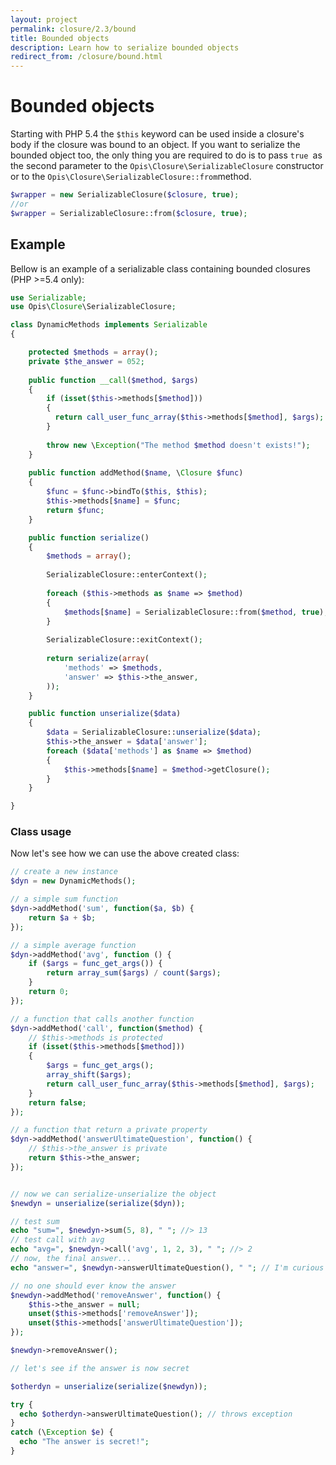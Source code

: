 ```yaml
---
layout: project
permalink: closure/2.3/bound
title: Bounded objects
description: Learn how to serialize bounded objects
redirect_from: /closure/bound.html
---
```

# Bounded objects

Starting with PHP 5.4 the `$this` keyword can be used inside a closure's body 
if the closure was bound to an object. If you want to serialize the bounded object too, 
the only thing you are required to do is to pass `true `as the second parameter to the 
`Opis\Closure\SerializableClosure` constructor or to the 
`Opis\Closure\SerializableClosure::from`method. 

```php
$wrapper = new SerializableClosure($closure, true);
//or
$wrapper = SerializableClosure::from($closure, true);
```

## Example

Bellow is an example of a serializable class containing bounded closures (PHP >=5.4 only): 

```php
use Serializable;
use Opis\Closure\SerializableClosure;

class DynamicMethods implements Serializable
{

    protected $methods = array();
    private $the_answer = 052;
    
    public function __call($method, $args)
    {
        if (isset($this->methods[$method]))
        {
          return call_user_func_array($this->methods[$method], $args);
        }
        
        throw new \Exception("The method $method doesn't exists!");
    }
    
    public function addMethod($name, \Closure $func)
    {
        $func = $func->bindTo($this, $this);
        $this->methods[$name] = $func;
        return $func;
    }

    public function serialize()
    {
        $methods = array();
        
        SerializableClosure::enterContext();
        
        foreach ($this->methods as $name => $method)
        {
            $methods[$name] = SerializableClosure::from($method, true);
        }
        
        SerializableClosure::exitContext();
        
        return serialize(array(
            'methods' => $methods,
            'answer' => $this->the_answer,
        ));
    }

    public function unserialize($data)
    {
        $data = SerializableClosure::unserialize($data);
        $this->the_answer = $data['answer'];
        foreach ($data['methods'] as $name => $method)
        {
            $this->methods[$name] = $method->getClosure();
        }
    }

}
```

### Class usage

Now let's see how we can use the above created class: 

```php
// create a new instance
$dyn = new DynamicMethods();

// a simple sum function
$dyn->addMethod('sum', function($a, $b) {
    return $a + $b;
});

// a simple average function
$dyn->addMethod('avg', function () {
    if ($args = func_get_args()) {
        return array_sum($args) / count($args);
    }
    return 0;
});

// a function that calls another function
$dyn->addMethod('call', function($method) {
    // $this->methods is protected
    if (isset($this->methods[$method]))
    {
        $args = func_get_args();
        array_shift($args);
        return call_user_func_array($this->methods[$method], $args);
    }
    return false;
});

// a function that return a private property
$dyn->addMethod('answerUltimateQuestion', function() {
    // $this->the_answer is private
    return $this->the_answer;
});


// now we can serialize-unserialize the object
$newdyn = unserialize(serialize($dyn));

// test sum
echo "sum=", $newdyn->sum(5, 8), " "; //> 13
// test call with avg
echo "avg=", $newdyn->call('avg', 1, 2, 3), " "; //> 2
// now, the final answer...
echo "answer=", $newdyn->answerUltimateQuestion(), " "; // I'm curious too...

// no one should ever know the answer
$newdyn->addMethod('removeAnswer', function() {
    $this->the_answer = null;
    unset($this->methods['removeAnswer']);
    unset($this->methods['answerUltimateQuestion']);
});

$newdyn->removeAnswer();

// let's see if the answer is now secret

$otherdyn = unserialize(serialize($newdyn));

try {
  echo $otherdyn->answerUltimateQuestion(); // throws exception
}
catch (\Exception $e) {
  echo "The answer is secret!";
}
```